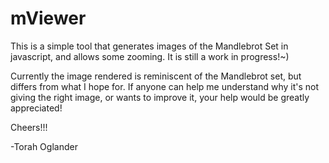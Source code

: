 # mViewer
This is a simple tool that generates images of the Mandlebrot Set in javascript, and allows some zooming.
It is still a work in progress!~)

Currently the image rendered is reminiscent of the Mandlebrot set, but differs from what I hope for. If anyone
can help me understand why it's not giving the right image, or wants to improve it, your help would be 
greatly appreciated!

Cheers!!!

-Torah Oglander
